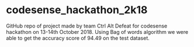 # codesense_hackathon_2k18
GitHub repo of project made by team Ctrl Alt Defeat for codesense hackathon on 13-14th October 2018.
Using Bag of words algorithm we were able to get the accuracy score of 94.49 on the test dataset.
